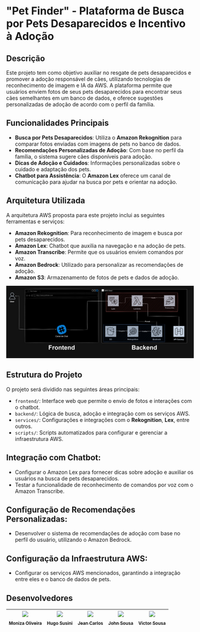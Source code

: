# "Pet Finder" - Plataforma de Busca por Pets Desaparecidos e Incentivo à Adoção

## Descrição

Este projeto tem como objetivo auxiliar no resgate de pets desaparecidos e promover a adoção responsável de cães, utilizando tecnologias de reconhecimento de imagem e IA da AWS. A plataforma permite que usuários enviem fotos de seus pets desaparecidos para encontrar seus cães semelhantes em um banco de dados, e oferece sugestões personalizadas de adoção de acordo com o perfil da família.

## Funcionalidades Principais

- **Busca por Pets Desaparecidos**: Utiliza o **Amazon Rekognition** para comparar fotos enviadas com imagens de pets no banco de dados.
- **Recomendações Personalizadas de Adoção**: Com base no perfil da família, o sistema sugere cães disponíveis para adoção.
- **Dicas de Adoção e Cuidados**: Informações personalizadas sobre o cuidado e adaptação dos pets.
- **Chatbot para Assistência**: O **Amazon Lex** oferece um canal de comunicação para ajudar na busca por pets e orientar na adoção.

## Arquitetura Utilizada

A arquitetura AWS proposta para este projeto inclui as seguintes ferramentas e serviços:

- **Amazon Rekognition**: Para reconhecimento de imagem e busca por pets desaparecidos.
- **Amazon Lex**: Chatbot que auxilia na navegação e na adoção de pets.
- **Amazon Transcribe**: Permite que os usuários enviem comandos por voz.
- **Amazon Bedrock**: Utilizado para personalizar as recomendações de adoção.
- **Amazon S3**: Armazenamento de fotos de pets e dados de adoção.

<img src="./assets/diagrama.png">

## Estrutura do Projeto

O projeto será dividido nas seguintes áreas principais:

- `frontend/`: Interface web que permite o envio de fotos e interações com o chatbot.
- `backend/`: Lógica de busca, adoção e integração com os serviços AWS.
- `services/`: Configurações e integrações com o **Rekognition**, **Lex**, entre outros.
- `scripts/`: Scripts automatizados para configurar e gerenciar a infraestrutura AWS.

## Integração com Chatbot:
- Configurar o Amazon Lex para fornecer dicas sobre adoção e auxiliar os usuários na busca de pets desaparecidos.
- Testar a funcionalidade de reconhecimento de comandos por voz com o Amazon Transcribe.

## Configuração de Recomendações Personalizadas:
- Desenvolver o sistema de recomendações de adoção com base no perfil do usuário, utilizando o Amazon Bedrock.

## Configuração da Infraestrutura AWS:
- Configurar os serviços AWS mencionados, garantindo a integração entre eles e o banco de dados de pets.

## Desenvolvedores
 | [<img loading="lazy" src="https://avatars.githubusercontent.com/u/173844663?v=4" width=115><br><sub>Moniza Oliveira</sub>](https://github.com/MONIZA-OLIVEIRA) |  [<img loading="lazy" src="https://avatars.githubusercontent.com/u/130758430?v=4" width=115><br><sub>Hugo Susini</sub>](https://github.com/hsusini) |  [<img loading="lazy" src="https://avatars.githubusercontent.com/u/167718668?v=4" width=115><br><sub>Jean Carlos</sub>](https://github.com/JeanPTBR) |  [<img loading="lazy" src="https://avatars.githubusercontent.com/u/25685390?v=4" width=115><br><sub>John Sousa</sub>](https://github.com/johnSousa23) | [<img loading="lazy" src="https://avatars.githubusercontent.com/u/75399115?v=4" width=115><br><sub>Victor Sousa</sub>](https://github.com/souiuri)
| :---: | :---: | :---: | :---: | :---: |
